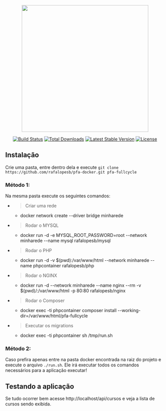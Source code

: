 <p align="center"><a href="https://laravel.com" target="_blank"><img src="https://raw.githubusercontent.com/laravel/art/master/logo-lockup/5%20SVG/2%20CMYK/1%20Full%20Color/laravel-logolockup-cmyk-red.svg" width="400"></a></p>

<p align="center">
<a href="https://travis-ci.org/laravel/framework"><img src="https://travis-ci.org/laravel/framework.svg" alt="Build Status"></a>
<a href="https://packagist.org/packages/laravel/framework"><img src="https://img.shields.io/packagist/dt/laravel/framework" alt="Total Downloads"></a>
<a href="https://packagist.org/packages/laravel/framework"><img src="https://img.shields.io/packagist/v/laravel/framework" alt="Latest Stable Version"></a>
<a href="https://packagist.org/packages/laravel/framework"><img src="https://img.shields.io/packagist/l/laravel/framework" alt="License"></a>
</p>

## Instalação

Crie uma pasta, entre dentro dela e execute `git clone https://github.com/rafalopesb/pfa-docker.git pfa-fullcycle`

### Método 1:
Na mesma pasta execute os seguintes comandos:

* > Criar uma rede
   - docker network create --driver bridge minharede
* > Rodar o MYSQL
     - docker run -d -e MYSQL_ROOT_PASSWORD=root --network minharede --name mysql rafalopesb/mysql   
* > Rodar o PHP
    - docker run -d -v $(pwd):/var/www/html --network minharede --name phpcontainer rafalopesb/php
* > Rodar o NGINX
    - docker run -d --network minharede --name nginx --rm -v $(pwd)/:/var/www/html -p 80:80 rafalopesb/nginx 

* > Rodar o Composer 
    - docker exec -ti phpcontainer composer install --working-dir=/var/www/html/pfa-fullcycle

* > Executar os migrations
    - docker exec -ti phpcontainer sh /tmp/run.sh

### Método 2:
Caso prefira apenas entre na pasta docker encontrada na raiz do projeto e execute o arquivo `./run.sh`. Ele irá executar todos os comandos necessários para a aplicação executar!


## Testando a aplicação

Se tudo ocorrer bem acesse http://localhost/api/cursos e veja a lista de cursos sendo exibida.
